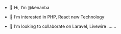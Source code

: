 - 👋 Hi, I’m @kenanba

- 👀 I’m interested in PHP, React new Technology

- 💞️ I’m looking to collaborate on Laravel, Livewire .......


<!---
kenanba/kenanba is a ✨ special ✨ repository because its `README.md` (this file) appears on your GitHub profile.
You can click the Preview link to take a look at your changes.
--->
